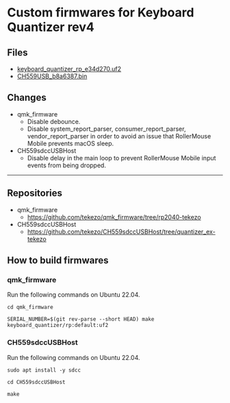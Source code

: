 # Custom firmwares for Keyboard Quantizer rev4

## Files

-   [keyboard_quantizer_rp_e34d270.uf2](files/keyboard_quantizer_rp_e34d270.uf2)
-   [CH559USB_b8a6387.bin](files/CH559USB_b8a6387.bin)

## Changes

-   qmk_firmware
    -   Disable debounce.
    -   Disable system_report_parser, consumer_report_parser, vendor_report_parser in order to avoid an issue that RollerMouse Mobile prevents macOS sleep.
-   CH559sdccUSBHost
    -   Disable delay in the main loop to prevent RollerMouse Mobile input events from being dropped.

---

## Repositories

-   qmk_firmware
    -   <https://github.com/tekezo/qmk_firmware/tree/rp2040-tekezo>
-   CH559sdccUSBHost
    -   <https://github.com/tekezo/CH559sdccUSBHost/tree/quantizer_ex-tekezo>

## How to build firmwares

### qmk_firmware

Run the following commands on Ubuntu 22.04.

```shell
cd qmk_firmware

SERIAL_NUMBER=$(git rev-parse --short HEAD) make keyboard_quantizer/rp:default:uf2
```

### CH559sdccUSBHost

Run the following commands on Ubuntu 22.04.

```shell
sudo apt install -y sdcc

cd CH559sdccUSBHost

make
```
